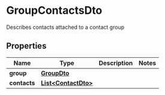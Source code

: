

# GroupContactsDto

Describes contacts attached to a contact group
## Properties

Name | Type | Description | Notes
------------ | ------------- | ------------- | -------------
**group** | [**GroupDto**](GroupDto) |  | 
**contacts** | [**List&lt;ContactDto&gt;**](ContactDto) |  | 



